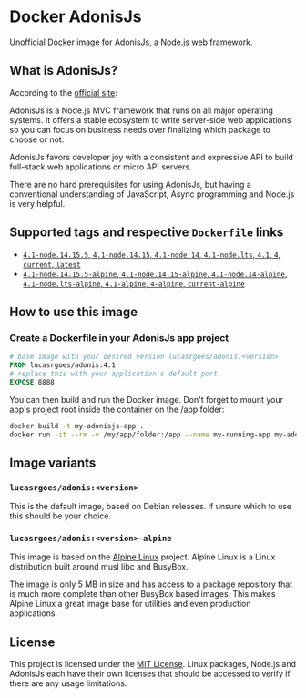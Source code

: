Docker AdonisJs
===============

Unofficial Docker image for AdonisJs, a Node.js web framework.

## What is AdonisJs?

According to the [official site](https://adonisjs.com/):

AdonisJs is a Node.js MVC framework that runs on all major operating systems. It offers a stable ecosystem to write server-side web applications so you can focus on business needs over finalizing which package to choose or not.

AdonisJs favors developer joy with a consistent and expressive API to build full-stack web applications or micro API servers.

There are no hard prerequisites for using AdonisJs, but having a conventional understanding of JavaScript, Async programming and Node.js is very helpful.

## Supported tags and respective `Dockerfile` links

- [`4.1-node.14.15.5`, `4.1-node.14.15`, `4.1-node.14`, `4.1-node.lts`, `4.1`, `4`, `current`, `latest`](https://https://github.com/LucasRGoes/docker-adonisjs/blob/master/Dockerfile)
- [`4.1-node.14.15.5-alpine`, `4.1-node.14.15-alpine`, `4.1-node.14-alpine`, `4.1-node.lts-alpine`, `4.1-alpine`, `4-alpine`, `current-alpine`](https://github.com/LucasRGoes/docker-adonisjs/blob/master/Dockerfile-alpine)

## How to use this image

### Create a Dockerfile in your AdonisJs app project

```Dockerfile
# base image with your desired version lucasrgoes/adonis:<version>
FROM lucasrgoes/adonis:4.1
# replace this with your application's default port
EXPOSE 8888
```

You can then build and run the Docker image. Don't forget to mount your app's project root inside the container on the /app folder:

```bash
docker build -t my-adonisjs-app .
docker run -it --rm -v /my/app/folder:/app --name my-running-app my-adonisjs-app
```

## Image variants

### ```lucasrgoes/adonis:<version>```

This is the default image, based on Debian releases. If unsure which to use this should be your choice.

### ```lucasrgoes/adonis:<version>-alpine```

This image is based on the [Alpine Linux](https://hub.docker.com/_/alpine) project. Alpine Linux is a Linux distribution built around musl libc and BusyBox.

The image is only 5 MB in size and has access to a package repository that is much more complete than other BusyBox based images. This makes Alpine Linux a great image base for utilities and even production applications.

## License

This project is licensed under the [MIT License](https://github.com/LucasRGoes/docker-adonisjs/blob/master/LICENSE). Linux packages, Node.js and AdonisJs each have their own licenses that should be accessed to verify if there are any usage limitations.

